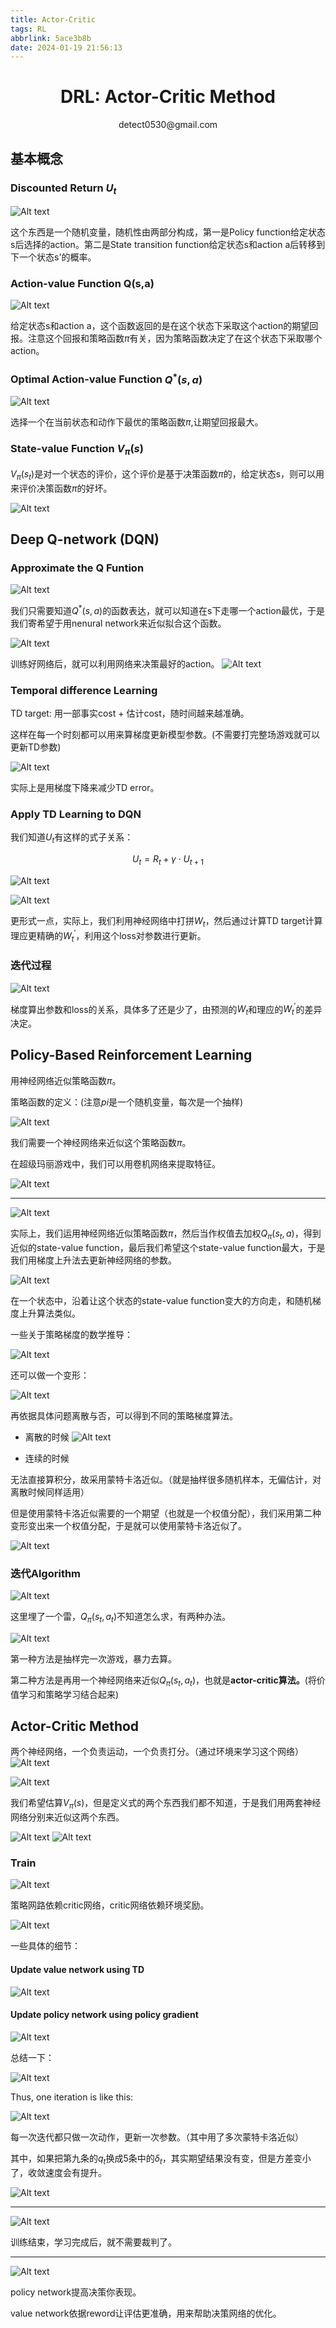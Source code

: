 ```yaml
---
title: Actor-Critic
tags: RL
abbrlink: 5ace3b8b
date: 2024-01-19 21:56:13
---
```


# <center> DRL: Actor-Critic Method </center>

 <center> detect0530@gmail.com </center>

## 基本概念

### Discounted Return $U_t$

![Alt text](Actor-Critic/image.png)

这个东西是一个随机变量，随机性由两部分构成，第一是Policy function给定状态s后选择的action。第二是State transition function给定状态s和action a后转移到下一个状态s'的概率。

### Action-value Function Q(s,a)

![Alt text](Actor-Critic/image-1.png)

给定状态s和action a，这个函数返回的是在这个状态下采取这个action的期望回报。注意这个回报和策略函数$\pi$有关，因为策略函数决定了在这个状态下采取哪个action。

### Optimal Action-value Function $Q^*(s,a)$

![Alt text](Actor-Critic/image-2.png)

选择一个在当前状态和动作下最优的策略函数$\pi$,让期望回报最大。

### State-value Function $V_{\pi}(s)$

$V_{\pi}(s_t)$是对一个状态的评价，这个评价是基于决策函数$\pi$的，给定状态s，则可以用来评价决策函数$\pi$的好坏。

![Alt text](Actor-Critic/image-12.png)


## Deep Q-network (DQN)

### Approximate the Q Funtion

![Alt text](Actor-Critic/image-3.png)

我们只需要知道$Q^*(s,a)$的函数表达，就可以知道在s下走哪一个action最优，于是我们寄希望于用nenural network来近似拟合这个函数。

![Alt text](Actor-Critic/image-4.png)


训练好网络后，就可以利用网络来决策最好的action。
![Alt text](Actor-Critic/image-5.png)

### Temporal difference Learning

TD target: 用一部事实cost + 估计cost，随时间越来越准确。

这样在每一个时刻都可以用来算梯度更新模型参数。(不需要打完整场游戏就可以更新TD参数)

![Alt text](Actor-Critic/image-6.png)

实际上是用梯度下降来减少TD error。

### Apply TD Learning to DQN

我们知道$U_t$有这样的式子关系：

$$U_t = R_t + \gamma\cdot U_{t+1} $$

![Alt text](Actor-Critic/image-7.png)


![Alt text](Actor-Critic/image-8.png)


更形式一点，实际上，我们利用神经网络中打拼$W_t$，然后通过计算TD target计算理应更精确的$W_t^'$，利用这个loss对参数进行更新。

### 迭代过程

![Alt text](Actor-Critic/image-9.png)

梯度算出参数和loss的关系，具体多了还是少了，由预测的$W_t$和理应的$W_t^'$的差异决定。

## Policy-Based Reinforcement Learning

用神经网络近似策略函数$\pi$。

策略函数的定义：(注意$pi$是一个随机变量，每次是一个抽样)

![Alt text](Actor-Critic/image-10.png)

我们需要一个神经网络来近似这个策略函数$\pi$。

在超级玛丽游戏中，我们可以用卷机网络来提取特征。

![Alt text](Actor-Critic/image-11.png)

----

![Alt text](Actor-Critic/image-13.png)

实际上，我们运用神经网络近似策略函数$\pi$，然后当作权值去加权$Q_{\pi}(s_t,a)$，得到近似的state-value function，最后我们希望这个state-value function最大，于是我们用梯度上升法去更新神经网络的参数。

![Alt text](Actor-Critic/image-14.png)

在一个状态中，沿着让这个状态的state-value function变大的方向走，和随机梯度上升算法类似。

一些关于策略梯度的数学推导：

![Alt text](Actor-Critic/image-15.png)

还可以做一个变形：

![Alt text](Actor-Critic/image-16.png)

再依据具体问题离散与否，可以得到不同的策略梯度算法。


- 离散的时候
![Alt text](Actor-Critic/image-17.png)

- 连续的时候

无法直接算积分，故采用蒙特卡洛近似。（就是抽样很多随机样本，无偏估计，对离散时候同样适用）

但是使用蒙特卡洛近似需要的一个期望（也就是一个权值分配），我们采用第二种变形变出来一个权值分配，于是就可以使用蒙特卡洛近似了。

![Alt text](Actor-Critic/image-18.png)


### 迭代Algorithm

![Alt text](Actor-Critic/image-19.png)

这里埋了一个雷，$Q_{\pi}(s_t,a_t)$不知道怎么求，有两种办法。

![Alt text](Actor-Critic/image-20.png)

第一种方法是抽样完一次游戏，暴力去算。

第二种方法是再用一个神经网络来近似$Q_{\pi}(s_t,a_t)$，也就是**actor-critic算法。**(将价值学习和策略学习结合起来)

## Actor-Critic Method

两个神经网络，一个负责运动，一个负责打分。（通过环境来学习这个网络）
![Alt text](Actor-Critic/image-21.png)

![Alt text](Actor-Critic/image-22.png)

我们希望估算$V_{\pi}(s)$，但是定义式的两个东西我们都不知道，于是我们用两套神经网络分别来近似这两个东西。

![Alt text](Actor-Critic/image-24.png)
![Alt text](Actor-Critic/image-25.png)

### Train

![Alt text](Actor-Critic/image-26.png)

策略网路依赖critic网络，critic网络依赖环境奖励。

![Alt text](Actor-Critic/image-27.png)

一些具体的细节：

#### Update value network using TD

![Alt text](Actor-Critic/image-28.png)

#### Update policy network using policy gradient

![Alt text](Actor-Critic/image-29.png)


总结一下：

![Alt text](Actor-Critic/image-30.png)

Thus, one iteration is like this:

![Alt text](Actor-Critic/image-31.png)

每一次迭代都只做一次动作，更新一次参数。（其中用了多次蒙特卡洛近似）

其中，如果把第九条的$q_t$换成5条中的$\delta_t$，其实期望结果没有变，但是方差变小了，收敛速度会有提升。

![Alt text](Actor-Critic/image-32.png)

----

![Alt text](Actor-Critic/image-33.png)

训练结束，学习完成后，就不需要裁判了。

-----

![Alt text](Actor-Critic/image-34.png)

policy network提高决策你表现。

value network依据reword让评估更准确，用来帮助决策网络的优化。

